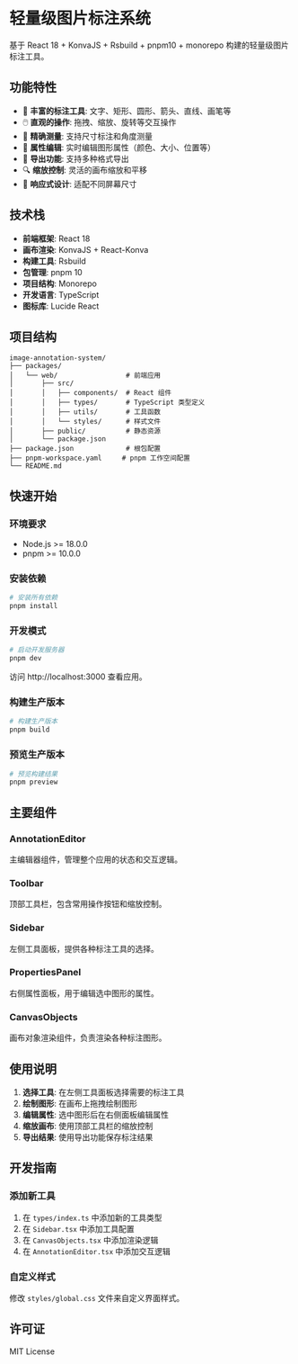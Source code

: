 # 轻量级图片标注系统

基于 React 18 + KonvaJS + Rsbuild + pnpm10 + monorepo 构建的轻量级图片标注工具。

## 功能特性

- 🎨 **丰富的标注工具**: 文字、矩形、圆形、箭头、直线、画笔等
- 🖱️ **直观的操作**: 拖拽、缩放、旋转等交互操作
- 📐 **精确测量**: 支持尺寸标注和角度测量
- 🎯 **属性编辑**: 实时编辑图形属性（颜色、大小、位置等）
- 💾 **导出功能**: 支持多种格式导出
- 🔍 **缩放控制**: 灵活的画布缩放和平移
- 📱 **响应式设计**: 适配不同屏幕尺寸

## 技术栈

- **前端框架**: React 18
- **画布渲染**: KonvaJS + React-Konva
- **构建工具**: Rsbuild
- **包管理**: pnpm 10
- **项目结构**: Monorepo
- **开发语言**: TypeScript
- **图标库**: Lucide React

## 项目结构

```
image-annotation-system/
├── packages/
│   └── web/                 # 前端应用
│       ├── src/
│       │   ├── components/  # React 组件
│       │   ├── types/       # TypeScript 类型定义
│       │   ├── utils/       # 工具函数
│       │   └── styles/      # 样式文件
│       ├── public/          # 静态资源
│       └── package.json
├── package.json             # 根包配置
├── pnpm-workspace.yaml     # pnpm 工作空间配置
└── README.md
```

## 快速开始

### 环境要求

- Node.js >= 18.0.0
- pnpm >= 10.0.0

### 安装依赖

```bash
# 安装所有依赖
pnpm install
```

### 开发模式

```bash
# 启动开发服务器
pnpm dev
```

访问 http://localhost:3000 查看应用。

### 构建生产版本

```bash
# 构建生产版本
pnpm build
```

### 预览生产版本

```bash
# 预览构建结果
pnpm preview
```

## 主要组件

### AnnotationEditor
主编辑器组件，管理整个应用的状态和交互逻辑。

### Toolbar
顶部工具栏，包含常用操作按钮和缩放控制。

### Sidebar
左侧工具面板，提供各种标注工具的选择。

### PropertiesPanel
右侧属性面板，用于编辑选中图形的属性。

### CanvasObjects
画布对象渲染组件，负责渲染各种标注图形。

## 使用说明

1. **选择工具**: 在左侧工具面板选择需要的标注工具
2. **绘制图形**: 在画布上拖拽绘制图形
3. **编辑属性**: 选中图形后在右侧面板编辑属性
4. **缩放画布**: 使用顶部工具栏的缩放控制
5. **导出结果**: 使用导出功能保存标注结果

## 开发指南

### 添加新工具

1. 在 `types/index.ts` 中添加新的工具类型
2. 在 `Sidebar.tsx` 中添加工具配置
3. 在 `CanvasObjects.tsx` 中添加渲染逻辑
4. 在 `AnnotationEditor.tsx` 中添加交互逻辑

### 自定义样式

修改 `styles/global.css` 文件来自定义界面样式。

## 许可证

MIT License